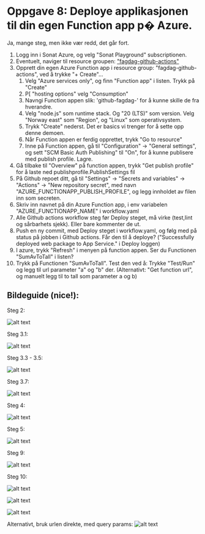 # Oppgave 8: Deploye applikasjonen til din egen Function app p� Azure.

Ja, mange steg, men ikke vær redd, det går fort.

1. Logg inn i Sonat Azure, og velg "Sonat Playground" subscriptionen.
2. Eventuelt, naviger til resource groupen: ["fagdag-github-actions"](https://portal.azure.com/#@sonatconsulting.onmicrosoft.com/resource/subscriptions/8db703d9-3a2c-49a9-9f7f-48fb8aa55aed/resourceGroups/fagdag-github-actions/overview)
3. Opprett din egen Azure Function app i resource group: "fagdag-github-actions", ved å trykke "+ Create"...
   1. Velg "Azure services only", og finn "Function app" i listen. Trykk på "Create"
   2. P[ "hosting options" velg "Consumption"
   3. Navngi Function appen slik: 'github-fagdag-<ditt-navn>' for å kunne skille de fra hverandre.
   4. Velg "node.js" som runtime stack. Og "20 (LTS)" som version. Velg "Norway east" som "Region", og "Linux" som operativsystem.
   5. Trykk "Create" nederst. Det er basics vi trenger for å sette opp denne demoen.
   6. Når Function appen er ferdig opprettet, trykk "Go to resource"
   7. Inne på Function appen, gå til "Configuration" -> "General settings", og sett "SCM Basic Auth Publishing" til "On", for å kunne publisere med publish profile. Lagre.
4. Gå tilbake til "Overview" på function appen, trykk "Get publish profile" for å laste ned publishprofile.PublishSettings fil
5. På Github repoet ditt, gå til "Settings" -> "Secrets and variables" -> "Actions" -> "New repository secret", med navn "AZURE_FUNCTIONAPP_PUBLISH_PROFILE", og legg innholdet av filen inn som secreten.
6. Skriv inn navnet på din Azure Function app, i env variabelen "AZURE_FUNCTIONAPP_NAME" i workflow.yaml
7. Alle Github actions workflow steg før Deploy steget, må virke (test,lint og sårbarhets sjekk). Eller bare kommenter de ut.
8. Push en ny commit, med Deploy steget i workflow.yaml, og følg med på status på jobben i Github actions. Får den til å deploye? ("Successfully deployed web package to App Service." i Deploy loggen)
9. I azure, trykk "Refresh" i menyen på function appen. Ser du Functionen "SumAvToTall" i listen?
10. Trykk på Functionen "SumAvToTall". Test den ved å: Trykke "Test/Run" og legg til url parameter "a" og "b" der. (Alternativt: "Get function url", og manuelt legg til to tall som parameter a og b)

## Bildeguide (nice!):

Steg 2:

![alt text](docs/2.png)

Steg 3.1:

![alt text](docs/3.1.png)

Steg 3.3 - 3.5:

![alt text](docs/3.3.png)

Steg 3.7:

![alt text](docs/3.7-scm-basic-publishing.png)

Steg 4:

![alt text](docs/4.png)

Steg 5:

![alt text](docs/5-secrets.png)

Steg 9:

![alt text](docs/9.png)

Steg 10:

![alt text](docs/10a.png)

![alt text](docs/10b.png)

![alt text](docs/10c.png)

Alternativt, bruk urlen direkte, med query params:
![alt text](docs/10d.png)
